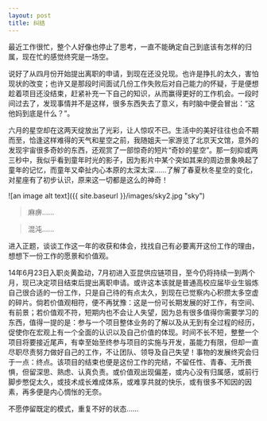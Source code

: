 ```yaml
---
layout: post
title: 纠结
---
```


最近工作很忙，整个人好像也停止了思考，一直不能确定自己到底该有怎样的归属，现在忙的感觉终究是一场空。

说好了从四月份开始提出离职的申请，到现在还没兑现。也许是挣扎的太久，害怕现状的改变；也许又是那段时间面试几份工作失败后对自己能力的怀疑，于是便想趁着项目还没结束，赶紧补充一下自己的知识，从而赢得更好的工作机会。一段时间过去了，发现事情并不是这样，很多东西失去了意义，有时脑中便会冒出：“这他妈到底是什么？”。

六月的星空却在这两天绽放出了光彩，让人惊叹不已。生活中的美好往往也会不期而至，恰逢这样难得的天气和星空之前，我随姐夫一家游览了北京天文馆，意外的发现宇宙很多奇妙的东西，还观赏了一部惊奇的短片“奇妙的星空”。那一刻抑或两三秒中，我似乎看到童年时光的影子，因为影片中某个突如其来的周边景象唤起了童年的记忆，而童年又牵扯内心本原的太深太深……了解了春夏秋冬星空的变化，对星座有了初步认识，原来这一切都是这么的神奇！

![an image alt text]({{ site.baseurl }}/images/sky2.jpg "sky")

> 麻痹……

> 混沌……

进入正题，谈谈工作这一年的收获和体会，找找自己有必要离开这份工作的理由，想想下一份工作的愿景和价值观。

14年6月23日入职炎黄盈动，7月初进入亚昆供应链项目，至今仍将持续一到两个月，现已决定项目结束后提出离职申请。或许这本该就是普通高校应届毕业生锻炼自己很合适的一份工作，只是自己待的有点太久，到现在已觉察内心积攒太多空虚的碎片。倘若价值观相符，便不再犹豫：这是一份可长期发展的好工作，有空间、有前景；若价值观不符，短期内也不会让人失望，因为总有很多值得你需要学习的东西，值得一提的是：参与一个项目整体业务的了解以及从无到有全过程的经历，促使你在宏观上有一个全面的认识以及自己价值的体现。时间不长不短，整整一个项目将要接近尾声，有幸至始至终参与项目的实施与开发，虽能力有限，但却一直尽职尽责努力做好自己的工作，不让团队、领导及自己失望！事物的发展终究会归于一点：终点。该项目的结束也便是这份工作的完结，不留任性、青春、无所畏惧，但留深思、熟虑、认真负责。或价值观出现偏差，或内心没有归属感，或前行脚步憋促太久，或技术成长难成体系，或难享共就的快乐，或有很多不知因的因素，再多便是内心惆怅的无奈。

不愿停留既定的模式，重复不好的状态……
